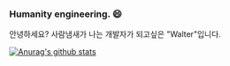 ### Humanity engineering. 😄
안녕하세요?
사람냄새가 나는 개발자가 되고싶은 "Walter"입니다.

[![Anurag's github stats](https://github-readme-stats.vercel.app/api?username=okchanho)](https://github.com/anuraghazra/github-readme-stats)

<!--
**okchanho/okchanho** is a ✨ _special_ ✨ repository because its `README.md` (this file) appears on your GitHub profile.

Here are some ideas to get you started:

- 🔭 I’m currently working on ...
- 🌱 I’m currently learning ...
- 👯 I’m looking to collaborate on ...
- 🤔 I’m looking for help with ...
- 💬 Ask me about ...
- 📫 How to reach me: ...
- 😄 Pronouns: ...
- ⚡ Fun fact: ...
-->
